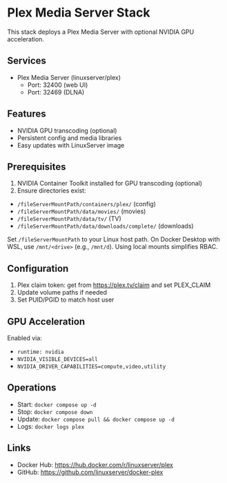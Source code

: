 # Plex Media Server Stack

This stack deploys a Plex Media Server with optional NVIDIA GPU acceleration.

## Services

- Plex Media Server (linuxserver/plex)
  - Port: 32400 (web UI)
  - Port: 32469 (DLNA)

## Features

- NVIDIA GPU transcoding (optional)
- Persistent config and media libraries
- Easy updates with LinuxServer image

## Prerequisites

1. NVIDIA Container Toolkit installed for GPU transcoding (optional)
2. Ensure directories exist:
  - `/fileServerMountPath/containers/plex/` (config)
  - `/fileServerMountPath/data/movies/` (movies)
  - `/fileServerMountPath/data/tv/` (TV)
  - `/fileServerMountPath/data/downloads/complete/` (downloads)

Set `/fileServerMountPath` to your Linux host path. On Docker Desktop with WSL, use `/mnt/<drive>` (e.g., `/mnt/d`). Using local mounts simplifies RBAC.

## Configuration

1. Plex claim token: get from https://plex.tv/claim and set PLEX_CLAIM
2. Update volume paths if needed
3. Set PUID/PGID to match host user

## GPU Acceleration

Enabled via:
- `runtime: nvidia`
- `NVIDIA_VISIBLE_DEVICES=all`
- `NVIDIA_DRIVER_CAPABILITIES=compute,video,utility`

## Operations

- Start: `docker compose up -d`
- Stop: `docker compose down`
- Update: `docker compose pull && docker compose up -d`
- Logs: `docker logs plex`

## Links

- Docker Hub: https://hub.docker.com/r/linuxserver/plex
- GitHub: https://github.com/linuxserver/docker-plex